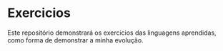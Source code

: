 # Exercicios
Este repositório demonstrará os exercicios das linguagens aprendidas, como forma de demonstrar a minha evolução.
